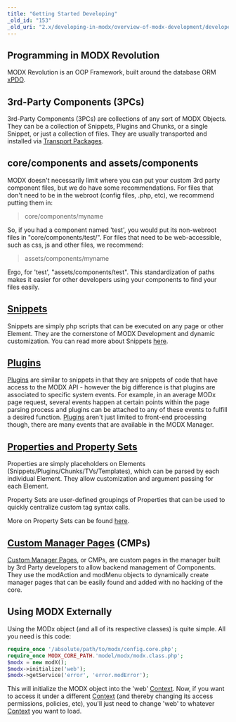 ```yaml
---
title: "Getting Started Developing"
_old_id: "153"
_old_uri: "2.x/developing-in-modx/overview-of-modx-development/developer-introduction/getting-started-developing"
---
```


## Programming in MODX Revolution

 MODX Revolution is an OOP Framework, built around the database ORM [xPDO](/display/xPDO20/Home "Home").

## 3rd-Party Components (3PCs)

 3rd-Party Components (3PCs) are collections of any sort of MODX Objects. They can be a collection of Snippets, Plugins and Chunks, or a single Snippet, or just a collection of files. They are usually transported and installed via [Transport Packages](extending-modx/transport-packages "Transport Packages").

## core/components and assets/components

 MODX doesn't necessarily limit where you can put your custom 3rd party component files, but we do have some recommendations. For files that don't need to be in the webroot (config files, .php, etc), we recommend putting them in:

> core/components/myname

 So, if you had a component named 'test', you would put its non-webroot files in "core/components/test/". For files that need to be web-accessible, such as css, js and other files, we recommend:

> assets/components/myname

 Ergo, for 'test', "assets/components/test". This standardization of paths makes it easier for other developers using your components to find your files easily.

## [Snippets](extending-modx/snippets "Snippets")

 Snippets are simply php scripts that can be executed on any page or other Element. They are the cornerstone of MODX Development and dynamic customization. You can read more about Snippets [here](extending-modx/snippets "Snippets").

## [Plugins](extending-modx/plugins "Plugins")

 [Plugins](extending-modx/plugins "Plugins") are similar to snippets in that they are snippets of code that have access to the MODX API - however the big difference is that plugins are associated to specific system events. For example, in an average MODx page request, several events happen at certain points within the page parsing process and plugins can be attached to any of these events to fulfill a desired function. [Plugins](extending-modx/plugins "Plugins") aren't just limited to front-end processing though, there are many events that are available in the MODX Manager.

## [Properties and Property Sets](building-sites/properties-and-property-sets "Properties and Property Sets")

 Properties are simply placeholders on Elements (Snippets/Plugins/Chunks/TVs/Templates), which can be parsed by each individual Element. They allow customization and argument passing for each Element.

 Property Sets are user-defined groupings of Properties that can be used to quickly centralize custom tag syntax calls.

 More on Property Sets can be found [here](building-sites/properties-and-property-sets "Properties and Property Sets").

## [Custom Manager Pages](extending-modx/custom-manager-pages "Custom Manager Pages") (CMPs)

 [Custom Manager Pages](extending-modx/custom-manager-pages "Custom Manager Pages"), or CMPs, are custom pages in the manager built by 3rd Party developers to allow backend management of Components. They use the modAction and modMenu objects to dynamically create manager pages that can be easily found and added with no hacking of the core.

## Using MODX Externally

 Using the MODx object (and all of its respective classes) is quite simple. All you need is this code:

 ``` php 
require_once '/absolute/path/to/modx/config.core.php';
require_once MODX_CORE_PATH.'model/modx/modx.class.php';
$modx = new modX();
$modx->initialize('web');
$modx->getService('error', 'error.modError');
```

 This will initialize the MODX object into the 'web' [Context](building-sites/contexts "Contexts"). Now, if you want to access it under a different [Context](building-sites/contexts "Contexts") (and thereby changing its access permissions, policies, etc), you'll just need to change 'web' to whatever [Context](building-sites/contexts "Contexts") you want to load.